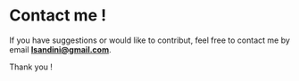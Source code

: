 # Contact me !

If you have suggestions or would like to contribut, feel free to contact me by email **<lsandini@gmail.com>**.

Thank you !

